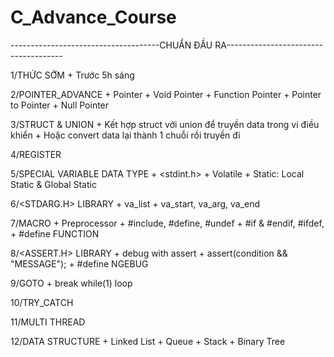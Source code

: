 # C_Advance_Course

-------------------------------------CHUẨN ĐẦU RA-------------------------------------

  1/THỨC SỚM
    + Trước 5h sáng
  
  2/POINTER_ADVANCE
    + Pointer
    + Void Pointer
    + Function Pointer
    + Pointer to Pointer
    + Null Pointer
    
  3/STRUCT & UNION
    + Kết hợp struct với union để truyền data trong vi điều khiển
    + Hoặc convert data lại thành 1 chuỗi rồi truyền đi
    
  4/REGISTER
  
  5/SPECIAL VARIABLE DATA TYPE
    + <stdint.h>
    + Volatile
    + Static: Local Static & Global Static
  
  6/<STDARG.H> LIBRARY
    + va_list
    + va_start, va_arg, va_end
    
  7/MACRO
    + Preprocessor
    + #include, #define, #undef
    + #if & #endif, #ifdef,
    + #define FUNCTION
    
  8/<ASSERT.H> LIBRARY
    + debug with assert
    + assert(condition && "MESSAGE");
    + #define NGEBUG
    
  9/GOTO
    + break while(1) loop
    
  10/TRY_CATCH
  
  11/MULTI THREAD
  
  12/DATA STRUCTURE
    + Linked List
    + Queue
    + Stack
    + Binary Tree
